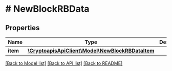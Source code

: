 # # NewBlockRBData

## Properties

Name | Type | Description | Notes
------------ | ------------- | ------------- | -------------
**item** | [**\CryptoapisApiClient\Model\NewBlockRBDataItem**](NewBlockRBDataItem.md) |  |

[[Back to Model list]](../../README.md#models) [[Back to API list]](../../README.md#endpoints) [[Back to README]](../../README.md)
